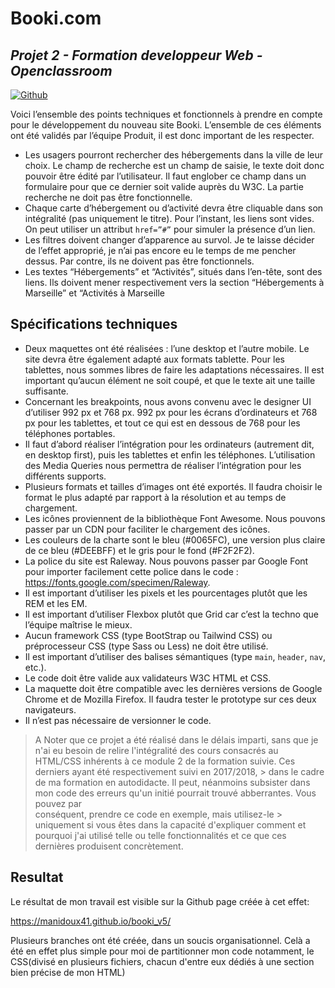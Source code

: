 # Booki.com
## _Projet 2 - Formation developpeur Web - Openclassroom_

[![Github](https://cldup.com/dTxpPi9lDf.thumb.png)](https://github.com/Manidoux41/booki_v5.git)


Voici l’ensemble des points techniques et fonctionnels à prendre en
compte pour le développement du nouveau site Booki. L’ensemble de ces
éléments ont été validés par l’équipe Produit, il est donc important de les
respecter.


- Les usagers pourront rechercher des hébergements dans la ville de
leur choix. Le champ de recherche est un champ de saisie, le texte
doit donc pouvoir être édité par l’utilisateur. Il faut englober ce
champ dans un formulaire pour que ce dernier soit valide auprès du
W3C. La partie recherche ne doit pas être fonctionnelle.
- Chaque carte d’hébergement ou d’activité devra être cliquable dans
son intégralité (pas uniquement le titre). Pour l’instant, les liens sont
vides. On peut utiliser un attribut `href=”#”` pour simuler la
présence d’un lien.
- Les filtres doivent changer d’apparence au survol. Je te laisse décider
de l’effet approprié, je n’ai pas encore eu le temps de me pencher
dessus. Par contre, ils ne doivent pas être fonctionnels.
- Les textes “Hébergements” et “Activités”, situés dans l’en-tête, sont
des liens. Ils doivent mener respectivement vers la section
“Hébergements à Marseille” et “Activités à Marseille

## Spécifications techniques

- Deux maquettes ont été réalisées : l’une desktop et l’autre mobile. Le
site devra être également adapté aux formats tablette. Pour les
tablettes, nous sommes libres de faire les adaptations nécessaires. Il
est important qu’aucun élément ne soit coupé, et que le texte ait
une taille suffisante.
- Concernant les breakpoints, nous avons convenu avec le designer UI
d’utiliser 992 px et 768 px.
992 px pour les écrans d’ordinateurs et 768 px pour les tablettes, et
tout ce qui est en dessous de 768 pour les téléphones portables.
- Il faut d’abord réaliser l’intégration pour les ordinateurs (autrement
dit, en desktop first), puis les tablettes et enfin les téléphones.
L’utilisation des Media Queries nous permettra de réaliser
l’intégration pour les différents supports.
- Plusieurs formats et tailles d’images ont été exportés. Il faudra choisir
le format le plus adapté par rapport à la résolution et au temps de
chargement.
- Les icônes proviennent de la bibliothèque Font Awesome. Nous
pouvons passer par un CDN pour faciliter le chargement des icônes.
- Les couleurs de la charte sont le bleu (#0065FC), une version plus
claire de ce bleu (#DEEBFF) et le gris pour le fond (#F2F2F2).
- La police du site est Raleway. Nous pouvons passer par Google Font
pour importer facilement cette police dans le code :
https://fonts.google.com/specimen/Raleway.
- Il est important d’utiliser les pixels et les pourcentages plutôt que les
REM et les EM.
- Il est important d’utiliser Flexbox plutôt que Grid car c’est la techno
que l’équipe maîtrise le mieux.
- Aucun framework CSS (type BootStrap ou Tailwind CSS) ou
préprocesseur CSS (type Sass ou Less) ne doit être utilisé.
- Il est important d’utiliser des balises sémantiques (type `main`,
`header`, `nav`, etc.).
- Le code doit être valide aux validateurs W3C HTML et CSS.
- La maquette doit être compatible avec les dernières versions de
Google Chrome et de Mozilla Firefox. Il faudra tester le prototype sur
ces deux navigateurs.
- Il n’est pas nécessaire de versionner le code.


> A Noter que ce projet a été réalisé dans le délais
> imparti, sans que je n'ai eu besoin de relire l'intégralité
> des cours consacrés au HTML/CSS inhérents à ce 
> module 2 de la formation suivie.
> Ces derniers ayant été respectivement suivi en 2017/2018,  > dans le cadre de ma formation en autodidacte.
> Il peut, néanmoins subsister dans mon code des erreurs qu'un
> initié pourrait trouvé abberrantes. Vous pouvez par  
>   conséquent, prendre ce code en exemple, mais utilisez-le > uniquement si vous êtes dans la capacité d'expliquer 
> comment et pourquoi j'ai utilisé telle ou telle 
> fonctionnalités et ce que ces dernières produisent 
> concrètement. 


## Resultat

Le résultat de mon travail est visible sur la Github page créée à cet effet:

https://manidoux41.github.io/booki_v5/

Plusieurs branches ont été créée, dans un soucis organisationnel. Celà a été en effet plus simple pour moi de partitionner mon code notamment, le CSS(divisé en plusieurs fichiers, chacun d'entre eux dédiés à une section bien précise de mon HTML)

